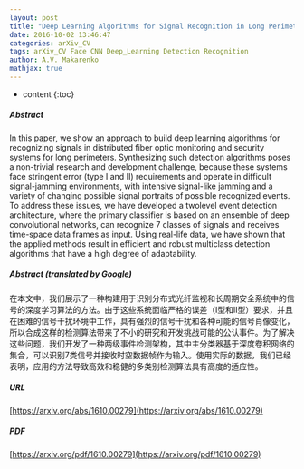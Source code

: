 ```yaml
---
layout: post
title: "Deep Learning Algorithms for Signal Recognition in Long Perimeter Monitoring Distributed Fiber Optic Sensors"
date: 2016-10-02 13:46:47
categories: arXiv_CV
tags: arXiv_CV Face CNN Deep_Learning Detection Recognition
author: A.V. Makarenko
mathjax: true
---
```


* content
{:toc}

##### Abstract
In this paper, we show an approach to build deep learning algorithms for recognizing signals in distributed fiber optic monitoring and security systems for long perimeters. Synthesizing such detection algorithms poses a non-trivial research and development challenge, because these systems face stringent error (type I and II) requirements and operate in difficult signal-jamming environments, with intensive signal-like jamming and a variety of changing possible signal portraits of possible recognized events. To address these issues, we have developed a twolevel event detection architecture, where the primary classifier is based on an ensemble of deep convolutional networks, can recognize 7 classes of signals and receives time-space data frames as input. Using real-life data, we have shown that the applied methods result in efficient and robust multiclass detection algorithms that have a high degree of adaptability.

##### Abstract (translated by Google)
在本文中，我们展示了一种构建用于识别分布式光纤监视和长周期安全系统中的信号的深度学习算法的方法。由于这些系统面临严格的误差（I型和II型）要求，并且在困难的信号干扰环境中工作，具有强烈的信号干扰和各种可能的信号肖像变化，所以合成这样的检测算法带来了不小的研究和开发挑战可能的公认事件。为了解决这些问题，我们开发了一种两级事件检测架构，其中主分类器基于深度卷积网络的集合，可以识别7类信号并接收时空数据帧作为输入。使用实际的数据，我们已经表明，应用的方法导致高效和稳健的多类别检测算法具有高度的适应性。

##### URL
[https://arxiv.org/abs/1610.00279](https://arxiv.org/abs/1610.00279)

##### PDF
[https://arxiv.org/pdf/1610.00279](https://arxiv.org/pdf/1610.00279)

